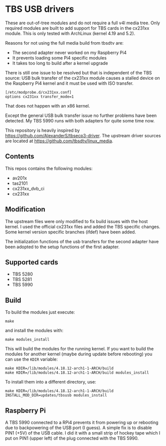 # TBS USB drivers

These are out-of-tree modules and do not require a full v4l media tree.
Only required modules are built to add support for TBS cards in the cx231xx
module. This is only tested with ArchLinux (kernel 4.19 and 5.2).

Reasons for not using the full media build from tbsdtv are:

* The second adapter never worked on my Raspberry Pi4
* It prevents loading some Pi4 specific modules
* It takes too long to build after a kernel upgrade

There is still one issue to be resolved but that is independent of the TBS source:
USB bulk transfer of the cx231xx module causes a stalled device on the Raspberry
Pi4 kernel and it must be used with ISO transfer.

```
[/etc/modprobe.d/cx231xx.conf]
options cx231xx transfer_mode=1
```

That does not happen with an x86 kernel.

Except the general USB bulk transfer issue no further problems have been detected.
My TBS 5990 runs with both adapters for quite some time now.

This repository is heavily inspired by https://github.com/AlexanderS/tbsecp3-driver.
The upstream driver sources are located at https://github.com/tbsdtv/linux_media.

## Contents

This repos contains the following modules:

* av201x
* tas2101
* cx231xx_dvb_ci
* cx231xx

## Modification

The upstream files were only modified to fix build issues with the host
kernel. I used the official cx231xx files and added the TBS specific
changes. Some kernel version specific branches (ifdef) have been added.

The initialization functions of the usb transfers for the second adapter
have been adopted to the setup functions of the first adapter.

## Supported cards

* TBS 5280
* TBS 5281
* TBS 5990

## Build

To build the modules just execute:

```
make
```

and install the modules with:

```
make modules_install
```

This will build the modules for the running kernel. If you want to build the
modules for another kernel (maybe during update before rebooting) you can use
the `KDIR` variable:

```
make KDIR=/lib/modules/4.18.12-arch1-1-ARCH/build
make KDIR=/lib/modules/4.18.12-arch1-1-ARCH/build modules_install
```

To install them into a different directory, use:

```
make KDIR=/lib/modules/4.18.12-arch1-1-ARCH/build INSTALL_MOD_DIR=updates/tbsusb modules_install
```

## Raspberry Pi

A TBS 5990 connected to a RPi4 prevents it from powering up or rebooting due to backpowering of the
USB port (I guess). A simple fix is to disable PIN1 (+5V) of the USB cable. I did it with a small
strip of hockey tape which I put on PIN1 (upper left) of the plug connected with the TBS 5990.
